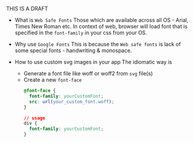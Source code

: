 THIS IS A DRAFT

* What is `Web Safe Fonts`
Those which are available across all OS - Arial, Times New Roman etc. In context of web, browser will load font that is specified in the `font-family`
in your css from your OS.

* Why use `Google Fonts`
This is because the `Web safe fonts` is lack of some special fonts - handwriting & monospace.

* How to use custom svg images in your app
The idiomatic way is 
  * Generate a font file like woff or woff2 from `svg` file(s)
  * Create a new `font-face`
    ```css
    @font-face {
      font-family: yourCustomFont;
      src: url(your_custom_font.woff);
    }
    
    // usage
    div {
      font-family: yourCustomFont;
    }
    ```


